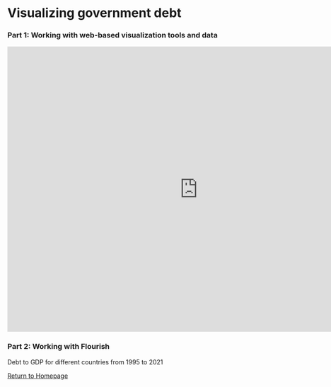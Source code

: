 # Visualizing government debt

### Part 1: Working with web-based visualization tools and data
<iframe src="https://data.oecd.org/chart/6OfW" width="860" height="645" style="border: 0" mozallowfullscreen="true" webkitallowfullscreen="true" allowfullscreen="true"><a href="https://data.oecd.org/chart/6OfW" target="_blank">OECD Chart: General government debt, Total, % of GDP, Annual, 2019</a></iframe>

### Part 2: Working with Flourish
Debt to GDP for different countries from 1995 to 2021
<div class="flourish-embed flourish-chart" data-src="visualisation/11153898"><script src="https://public.flourish.studio/resources/embed.js"></script></div>


[Return to Homepage](/README.md)

